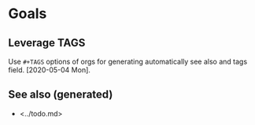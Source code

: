 # Goals


## Leverage TAGS

Use `#+TAGS` options of orgs for generating automatically see also and tags field. <span class="timestamp-wrapper"><span class="timestamp">[2020-05-04 Mon]</span></span>.


## See also (generated)

-   <../todo.md>
